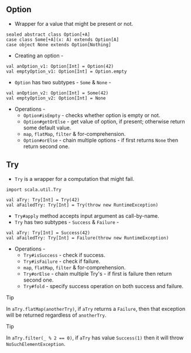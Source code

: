 ## Option

- Wrapper for a value that might be present or not.
```
sealed abstract class Option[+A]
case class Some[+A](x: A) extends Option[A]
case object None extends Option[Nothing]
```

- Creating an option -
```
val anOption_v1: Option[Int] = Option(42)
val emptyOption_v1: Option[Int] = Option.empty
```

- `Option` has two subtypes - `Some` & `None` -
```
val anOption_v2: Option[Int] = Some(42)
val emptyOption_v2: Option[Int] = None
```

- Operations -
    - `Option#isEmpty` - checks whether option is empty or not.
    - `Option#getOrElse` - get value of option, if present; otherwise return some default value.
    - `map`, `flatMap`, `filter` & for-comprehension.
    - `Option#orElse` - chain multiple options - if first returns `None` then return second one.


## Try

- `Try` is a wrapper for a computation that might fail.

```
import scala.util.Try

val aTry: Try[Int] = Try(42)
val aFailedTry: Try[Int] = Try(throw new RuntimeException)
```

- `Try#apply` method accepts input argument as call-by-name.
- `Try` has two subtypes - `Success` & `Failure` -
```
val aTry: Try[Int] = Success(42)
val aFailedTry: Try[Int] = Failure(throw new RuntimeException)
```

- Operations -
    - `Try#isSuccess` - check if success.
    - `Try#isFailure` - check if failure.
    - `map`, `flatMap`, `filter` & for-comprehension.
    - `Try#orElse` - chain multiple Try's - if first is failure then return second one.
    - `Try#fold` - specify success operation on both success and failure.

> [!TIP]
> In `aTry.flatMap(anotherTry)`, if `aTry` returns a `Failure`, then that exception will be returned regardless of `anotherTry`.

> [!TIP]
> In `aTry.filter(_ % 2 == 0)`, if `aTry` has value `Success(1)` then it will throw `NoSuchElementException`.

